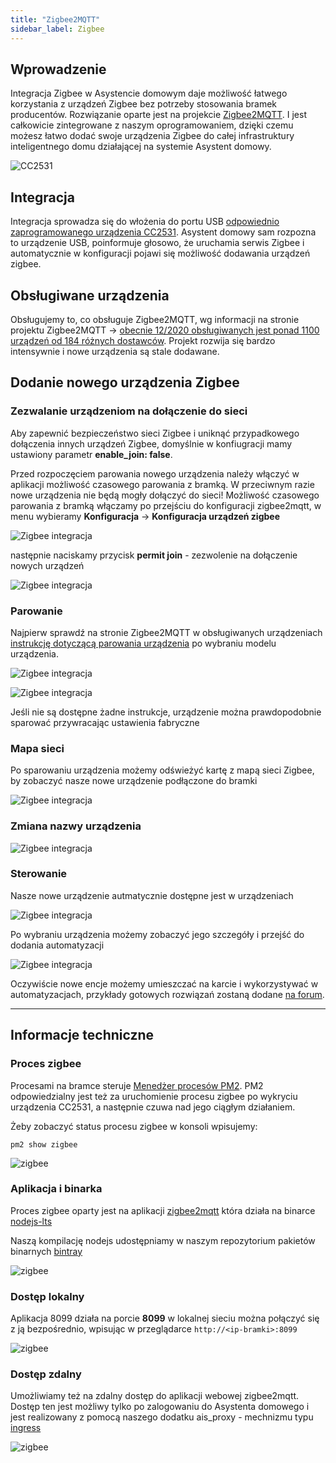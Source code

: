 ```yaml
---
title: "Zigbee2MQTT"
sidebar_label: Zigbee
---
```


## Wprowadzenie


Integracja Zigbee w Asystencie domowym daje możliwość łatwego korzystania z urządzeń Zigbee bez potrzeby stosowania bramek producentów. Rozwiązanie oparte jest na projekcie [Zigbee2MQTT](https://www.zigbee2mqtt.io/). I jest całkowicie zintegrowane z naszym oprogramowaniem, dzięki czemu możesz łatwo dodać swoje urządzenia Zigbee do całej infrastruktury inteligentnego domu działającej na systemie Asystent domowy.

![CC2531](/img/en/frontend/ais_zigbee_web_app2.png)

## Integracja

Integracja sprowadza się do włożenia do portu USB  [odpowiednio zaprogramowanego urządzenia CC2531](/docs/ais_zigbee_index). Asystent domowy sam rozpozna to urządzenie USB, poinformuje głosowo, że uruchamia serwis Zigbee i automatycznie w konfiguracji pojawi się możliwość dodawania urządzeń zigbee.

## Obsługiwane urządzenia

Obsługujemy to, co obsługuje Zigbee2MQTT, wg informacji na stronie projektu Zigbee2MQTT -> [obecnie 12/2020 obsługiwanych jest ponad 1100 urządzeń od 184 różnych dostawców](https://www.zigbee2mqtt.io/information/supported_devices.html). Projekt rozwija się bardzo intensywnie i nowe urządzenia są stale dodawane.

## Dodanie nowego urządzenia Zigbee

### Zezwalanie urządzeniom na dołączenie do sieci

Aby zapewnić bezpieczeństwo sieci Zigbee i uniknąć przypadkowego dołączenia innych urządzeń Zigbee, domyślnie w konfiugracji mamy ustawiony parametr **enable_join: false**.

Przed rozpoczęciem parowania nowego urządzenia należy włączyć w aplikacji możliwość czasowego parowania z bramką. W przeciwnym razie nowe urządzenia nie będą mogły dołączyć do sieci!
Możliwość czasowego parowania z bramką włączamy po przejściu do konfiguracji zigbee2mqtt, w menu wybieramy **Konfiguracja** -> **Konfiguracja urządzeń zigbee**

![Zigbee integracja](/img/en/frontend/zigbee2mqtt_ais_dom_1.png)

następnie naciskamy przycisk **permit join** - zezwolenie na dołączenie nowych urządzeń
 

![Zigbee integracja](/img/en/bramka/zigbee_integration_enable_join.png)

### Parowanie

Najpierw sprawdź na stronie Zigbee2MQTT w obsługiwanych urządzeniach [instrukcję dotyczącą parowania urządzenia](https://www.zigbee2mqtt.io/information/supported_devices.html) po wybraniu modelu urządzenia.

![Zigbee integracja](/img/en/bramka/zigbee_integration_pair.png)

![Zigbee integracja](/img/en/bramka/zigbee_integration_pair2.png)

Jeśli nie są dostępne żadne instrukcje, urządzenie można prawdopodobnie sparować przywracając ustawienia fabryczne

### Mapa sieci

Po sparowaniu urządzenia możemy odświeżyć kartę z mapą sieci Zigbee, by zobaczyć nasze nowe urządzenie podłączone do bramki

![Zigbee integracja](/img/en/bramka/zigbee_integration_pair_device_map.png)


### Zmiana nazwy urządzenia

![Zigbee integracja](/img/en/bramka/zigbee_integration_change_name.png)


### Sterowanie

Nasze nowe urządzenie autmatycznie dostępne jest w urządzeniach

![Zigbee integracja](/img/en/bramka/zigbee_integration_new_device.png)

Po wybraniu urządzenia możemy zobaczyć jego szczegóły i przejść do dodania automatyzacji

![Zigbee integracja](/img/en/bramka/zigbee_integration_new_device_info.png)


Oczywiście nowe encje możemy umieszczać na karcie i wykorzystywać w automatyzacjach, przykłady gotowych rozwiązań zostaną dodane [na forum](https://ai-speaker.discourse.group/).


-----------------------------------------------------
## Informacje techniczne

### Proces zigbee

Procesami na bramce steruje [Menedżer procesów PM2](http://pm2.keymetrics.io/).
PM2 odpowiedzialny jest też za uruchomienie procesu zigbee po wykryciu urządzenia CC2531, a następnie czuwa nad jego ciągłym działaniem.

Żeby zobaczyć status procesu zigbee w konsoli wpisujemy:

```
pm2 show zigbee
```

![zigbee](/img/en/bramka/pm2_zigbee.png)


### Aplikacja i binarka

Proces zigbee oparty jest na aplikacji [zigbee2mqtt](https://www.zigbee2mqtt.io/) która działa na binarce [nodejs-lts](https://nodejs.org/en/)

Naszą kompilację nodejs udostępniamy w naszym repozytorium pakietów binarnych [bintray](https://bintray.com/sviete/ais/nodejs-lts)

![zigbee](/img/en/bramka/nodejs_binary.png)


### Dostęp lokalny

Aplikacja 8099 działa na porcie **8099** w lokalnej sieciu można połączyć się z ją bezpośrednio, wpisując w przeglądarce ``http://<ip-bramki>:8099``

![zigbee](/img/en/bramka/app_zigbee2mqtt.png)


### Dostęp zdalny

Umożliwiamy też na zdalny dostęp do aplikacji webowej zigbee2mqtt. Dostęp ten jest możliwy tylko po zalogowaniu do Asystenta domowego i jest realizowany z pomocą naszego dodatku ais_proxy - mechnizmu typu [ingress](https://kubernetes.io/docs/concepts/services-networking/ingress/)

![zigbee](/img/en/bramka/app_zigbee2mqtt_proxy.png)
